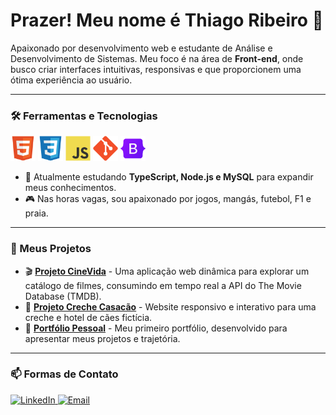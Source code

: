 # Prazer! Meu nome é Thiago Ribeiro 👋

Apaixonado por desenvolvimento web e estudante de Análise e Desenvolvimento de Sistemas. Meu foco é na área de **Front-end**, onde busco criar interfaces intuitivas, responsivas e que proporcionem uma ótima experiência ao usuário.

---

### 🛠️ Ferramentas e Tecnologias

<p align="left">
  <img src="https://raw.githubusercontent.com/devicons/devicon/master/icons/html5/html5-original.svg" alt="HTML5" width="40" height="40"/>
  <img src="https://raw.githubusercontent.com/devicons/devicon/master/icons/css3/css3-original.svg" alt="CSS3" width="40" height="40"/>
  <img src="https://raw.githubusercontent.com/devicons/devicon/master/icons/javascript/javascript-original.svg" alt="JavaScript" width="40" height="40"/>
  <img src="https://raw.githubusercontent.com/devicons/devicon/master/icons/git/git-original.svg" alt="Git" width="40" height="40"/>
  <img src="https://raw.githubusercontent.com/devicons/devicon/master/icons/bootstrap/bootstrap-original.svg" alt="Bootstrap" width="40" height="40"/>
</p>

-   🌱 Atualmente estudando **TypeScript, Node.js e MySQL** para expandir meus conhecimentos.
-   🎮 Nas horas vagas, sou apaixonado por jogos, mangás, futebol, F1 e praia.

---

### 🚀 Meus Projetos

-   🎬 **[Projeto CineVida](https://cinevida.netlify.app/)** - Uma aplicação web dinâmica para explorar um catálogo de filmes, consumindo em tempo real a API do The Movie Database (TMDB).
-   🐾 **[Projeto Creche Casacão](https://crechecasacao.netlify.app/)** - Website responsivo e interativo para uma creche e hotel de cães fictícia.
-   👤 **[Portfólio Pessoal](https://portfoliopessoaltr.netlify.app/)** - Meu primeiro portfólio, desenvolvido para apresentar meus projetos e trajetória.

---

### 📫 Formas de Contato

<p align="left">
  <a href="https://www.linkedin.com/in/thiagorib21/" target="_blank">
    <img src="https://img.shields.io/badge/linkedin-%230077B5.svg?style=for-the-badge&logo=linkedin&logoColor=white" alt="LinkedIn">
  </a>
  <a href="mailto:thiago.ribeiro2003@hotmail.com" target="_blank">
    <img src="https://img.shields.io/badge/-Email-000000?style=for-the-badge&logo=microsoft-outlook&logoColor=white" alt="Email">
  </a>
</p>
